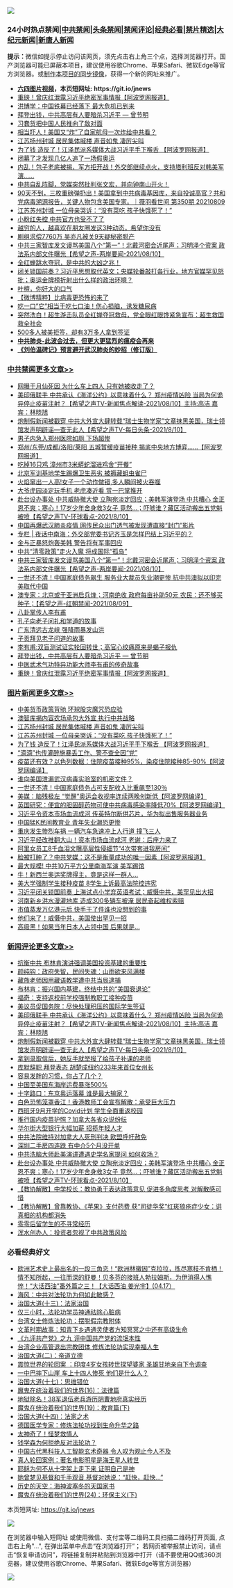 ![](https://raw.githubusercontent.com/fqnews/bnews/master/64photo/fqnews-qr.jpg)

<div id="tt">
<h3>24小时热点禁闻|<a href="#%E4%B8%AD%E5%85%B1%E7%A6%81%E9%97%BB%E6%9B%B4%E5%A4%9A%E6%96%87%E7%AB%A0">中共禁闻</a>|<a href="#%E5%9B%BE%E7%89%87%E6%96%B0%E9%97%BB%E6%9B%B4%E5%A4%9A%E6%96%87%E7%AB%A0">头条禁闻</a>|<a href="#%E6%96%B0%E9%97%BB%E8%AF%84%E8%AE%BA%E6%9B%B4%E5%A4%9A%E6%96%87%E7%AB%A0">禁闻评论|<a href="#%E5%BF%85%E7%9C%8B%E7%BB%8F%E5%85%B8%E5%A5%BD%E6%96%87">经典必看|<a href="/video.md#%E7%A6%81%E7%89%87%E7%B2%BE%E9%80%89">禁片精选</a>|<a href="https://github.com/fqnews/djy/blob/master/gb/nf1351518.md#1">大纪元新闻</a>|<a href="https://github.com/fqnews/ntdtv/blob/master/gb/prog204.md#1">新唐人新闻</a></h3>
<div><b>提示：</b>微信如提示停止访问该网页，须先点击右上角三个点，选择浏览器打开。国产浏览器可能已屏蔽本项目，建议使用谷歌Chrome、苹果Safari、微软Edge等官方浏览器。或<a href="https://github.com/fqnews/bnews/blob/master/%E5%88%B6%E4%BD%9Cgit%E7%A6%81%E9%97%BB%E9%95%9C%E5%83%8F.md">制作本项目的同步镜像</a>，获得一个新的网址来推广。</div>
<ul>
<li><b><a href="http://d1.bdrive.tk/64.mp4" target="_blank">六四图片视频</a>，本页短网址: https://git.io/jnews</b></li>
<li><a href="/cbnews/20210810/1603663.md">重磅！曾庆红泄露习近平绝密军事情报【阿波罗网报道】</a></li>
<li><a href="/comments/20210810/1603504.md">洪博学：中国铁幕已经落下 最大危机已到来</a></li>
<li><a href="/comments/20210810/1603655.md">拜登出钱，中共高层有人要暗杀习近平 — 曾节明</a></li>
<li><a href="/baitai/20210810/1603532.md">习蠢货把中国人民推向了敌对面</a></li>
<li><a href="/cbnews/20210810/1603476.md">相当吓人！美国又“炸”了自家航母一次炸给中共看？</a></li>
<li><a href="/topimagenews/20210810/1603766.md">江苏扬州封城 居民集体喊楼 声音如鬼 凄厉尖叫</a></li>
<li><a href="/topimagenews/20210810/1603756.md">为了钱 造反了！江泽民派系媒体大战习近平手下喉舌 【阿波罗网报道】</a></li>
<li><a href="/baitai/20210810/1603787.md">闭幕了才发现几亿人追了一场假奥运</a></li>
<li><a href="/bannedvideo/20210810/1603843.md">内乱！包子老底被揭，军方拒开战！外交部继续点火，支持塔利班反对韩美军演……</a></li>
<li><a href="/bannedvideo/20210810/1603891.md">中共自乱阵脚，党媒突然批判张文宏，并向钟南山开火！</a></li>
<li><a href="/bannedvideo/20210810/1603676.md">90天不到，三枚重磅弹扔出！美国拿到中共病毒基因库，来自投诚高官？共和党病毒溯源报告，关键人物包含美国专家。｜薇羽看世间 第350期 20210809</a></li>
<li><a href="/topimagenews/20210810/1603757.md">江苏苏州封城 一位母亲哭诉：“没有菜吃 孩子快饿死了！”</a></li>
<li><a href="/comments/20210810/1603790.md">小粉红失控 中共官方也受不了了</a></li>
<li><a href="/lifebaike/20210810/1603726.md">越穷的人，越喜欢在朋友圈发这3种动态，希望你没有</a></li>
<li><a href="/yule/20210810/1603522.md">剧组求偿7760万 吴亦凡被关9天疑秘密脱产</a></li>
<li><a href="/comments/20210810/1603845.md">中共三家智库发文谩骂美国八个“第一”！北戴河密会近尾声；习明泽个资案 政法系内部文件曝光【希望之声-两岸要闻-2021/08/10】</a></li>
<li><a href="/bannedvideo/20210810/1603869.md">全红蝉跳水夺冠，是中共的大凶之兆！</a></li>
<li><a href="/comments/20210810/1603492.md">闭关锁国前奏？习近平思想取代英文；央媒轮番敲打各行业，地方官媒罕见怒批；奥运金牌榜折射出什么样的政治环境？</a></li>
<li><a href="/baitai/20210810/1603761.md">叶檀，你好大的口气</a></li>
<li><a href="/comments/20210810/1603563.md">【微博精粹】比病毒更恐怖的来了</a></li>
<li><a href="/health/20210810/1603708.md">吃一口”它”相当于吃七口油！伤心损脑，诱发糖尿病</a></li>
<li><a href="/bannedvideo/20210810/1603640.md">突然洗白！超生游击队员全红婵夺冠救母，党全眼红眼馋紧急宣布：超生救国救全社会</a></li>
<li><a href="/lifebaike/20210810/1603810.md">500多人被美拒签，却有3万多人拿到签证</a></li>
<li><b><a href="/comments/20200211/1275071.md" target="_blank">中共肺炎-此波会过去，但更大更猛烈的瘟疫会再来</a></b></li>
<li><b><a href="/comments/20200207/1272816.md" target="_blank">《刘伯温碑记》预言避开武汉肺炎的妙招（修订版）</a></b></li>
</ul>
</div>

<div class="catlist">
<h3><a href="/cbnews/" target="_blank">中共禁闻</a><span><a href="/cbnews/" target="_blank" rel="nofollow">更多文章>></a></span></h3>
<ul>
<li><a href="/cbnews/20210811/1604124.md" target="_blank">网曝于月仙死因 为什么车上四人 只有她被收走了？</a></li>
<li><a href="/comments/20210811/1604112.md" target="_blank">美印俄联手 中共承认《海洋公约》以意味着什么？ 郑州疫情凶险 当局为何诡异停止疫苗注射？【希望之声TV-新闻焦点解读-2021/08/10】主持:高洁  嘉宾：林晓旭</a></li>
<li><a href="/comments/20210811/1604111.md" target="_blank">炮制假新闻被戳穿 中共大外宣大肆转载“瑞士生物学家”文章抹黑美国，瑞士领馆发声明辟谣—查无此人【希望之声TV-每日头条-2021/8/10】</a></li>
<li><a href="/cbnews/20210811/1604110.md" target="_blank">男子内急入郑州医院如厕 下场超惨</a></li>
<li><a href="/cbnews/20210811/1604096.md" target="_blank">郑州/东莞/成都/洛阳/莱阳 五城暂缓疫苗接种 揭底中央地方博弈……【阿波罗网报道】</a></li>
<li><a href="/cbnews/20210811/1604079.md" target="_blank">吃掉16只鸡 漳州市3米蟒蛇溜进鸡舍“开餐”</a></li>
<li><a href="/cbnews/20210811/1604055.md" target="_blank">北京军训基地学生踢爆卫生恶劣 被褥藏蛆虫雀尸</a></li>
<li><a href="/cbnews/20210811/1604047.md" target="_blank">火焰窜出一人高!女子一个动作做错,多人瞬间被火吞噬</a></li>
<li><a href="/cbnews/20210811/1604033.md" target="_blank">大爷虎园淡定玩手机 老虎凑近看 赏一巴掌推开</a></li>
<li><a href="/comments/20210811/1604032.md" target="_blank">赴台设办事处 中共威胁撤大使 立陶宛淡定回应；美韩军演登场 中共糟心 金正恩不爽；寒心！17岁少年舍身救3女子 竟然…；吓唬谁？藏区活动搬出五党魁被喷【希望之声TV-环球看点-2021/8/10】</a></li>
<li><a href="/cbnews/20210811/1604014.md" target="_blank">中国再爆武汉肺炎疫情 网传民众出门透气被发现遭直接“封门”影片</a></li>
<li><a href="/cbnews/20210810/1603925.md" target="_blank">专栏 | 夜话中南海：外交部党委书记齐玉是怎样巴结上习近平的？</a></li>
<li><a href="/cbnews/20210810/1603874.md" target="_blank">金与正暴怒炮轰美韩 警告将有军事回应</a></li>
<li><a href="/cbnews/20210810/1603872.md" target="_blank">中共“清零政策”走火入魔 将成国际“孤岛”</a></li>
<li><a href="/comments/20210810/1603845.md" target="_blank">中共三家智库发文谩骂美国八个“第一”！北戴河密会近尾声；习明泽个资案 政法系内部文件曝光【希望之声-两岸要闻-2021/08/10】</a></li>
<li><a href="/cbnews/20210810/1603833.md" target="_blank">一世还不清！中国家庭债务飙生 服务业大裁员失业潮更惨 抗中共澳拟以印完美取代中国</a></li>
<li><a href="/comments/20210810/1603818.md" target="_blank">澳专家：北京或于亚洲启兵烽；河南绝收 政府每亩补助50元 农民：还不够买种子；【希望之声-红朝禁闻-2021/08/09】</a></li>
<li><a href="/comments/20210810/1603808.md" target="_blank">八卦掌传人李有甫</a></li>
<li><a href="/comments/20210810/1603736.md" target="_blank">孔子向老子问礼和学道的故事</a></li>
<li><a href="/cbnews/20210810/1603735.md" target="_blank">广东清远古龙峡 强降雨暴发山洪</a></li>
<li><a href="/cbnews/20210810/1603728.md" target="_blank">子贡拜见老子问道的故事</a></li>
<li><a href="/comments/20210810/1603672.md" target="_blank">李有甫:双盲测试证实轮回转世；高官心绞痛原来是蝎子报仇</a></li>
<li><a href="/comments/20210810/1603655.md" target="_blank">拜登出钱，中共高层有人要暗杀习近平 — 曾节明</a></li>
<li><a href="/comments/20210810/1603664.md" target="_blank">中医武术气功特异功能大师李有甫的传奇故事</a></li>
<li><a href="/cbnews/20210810/1603663.md" target="_blank">重磅！曾庆红泄露习近平绝密军事情报【阿波罗网报道】</a></li>

</ul>
</div>
<div class="catlist">
<h3><a href="/topimagenews/" target="_blank">图片新闻</a><span><a href="/topimagenews/" target="_blank" rel="nofollow">更多文章>></a></span></h3>
<ul>
<li><a href="/topimagenews/20210811/1604031.md" target="_blank">中美货币政策背驰 环球股灾魔咒恐应验</a></li>
<li><a href="/topimagenews/20210811/1604002.md" target="_blank">澳智库揭内容农场承包大外宣 执行中共战略</a></li>
<li><a href="/topimagenews/20210810/1603766.md" target="_blank">江苏扬州封城 居民集体喊楼 声音如鬼 凄厉尖叫</a></li>
<li><a href="/topimagenews/20210810/1603757.md" target="_blank">江苏苏州封城 一位母亲哭诉：“没有菜吃 孩子快饿死了！”</a></li>
<li><a href="/topimagenews/20210810/1603756.md" target="_blank">为了钱 造反了！江泽民派系媒体大战习近平手下喉舌 【阿波罗网报道】</a></li>
<li><a href="/topimagenews/20210810/1603475.md" target="_blank">“滴滴”也传灌醉施暴丢工作、警不查全因“党”</a></li>
<li><a href="/topimagenews/20210810/1603416.md" target="_blank">疫苗还有效？以色列数据：住院疫苗接种95%，染疫住院接种85-90%【阿波罗网编译】</a></li>
<li><a href="/topimagenews/20210810/1603390.md" target="_blank">谁向美国泄漏武汉病毒实验室的机密文件？</a></li>
<li><a href="/topimagenews/20210809/1603201.md" target="_blank">一世还不清！中国家庭债务占可支配收入比重飙至130％</a></li>
<li><a href="/topimagenews/20210809/1603179.md" target="_blank">美媒：脑残极左 “觉醒”奥运会收视率连续两晚创新低【阿波罗网编译】</a></li>
<li><a href="/topimagenews/20210809/1603160.md" target="_blank">英国研究：便宜的胆固醇药物可使中共病毒感染率降低70%【阿波罗网编译】</a></li>
<li><a href="/topimagenews/20210809/1603159.md" target="_blank">习近平令资本市场血流成河 传英特尔断供芯片，华为拟出售服务器业务</a></li>
<li><a href="/topimagenews/20210809/1602818.md" target="_blank">中国猛K民间教育业 青年失业潮恐更惨</a></li>
<li><a href="/topimagenews/20210809/1602751.md" target="_blank">重庆发生惨烈车祸 一辆汽车急速冲上人行道 撞飞三人</a></li>
<li><a href="/topimagenews/20210809/1602741.md" target="_blank">习近平经改推翻大山！资本市场血流成河 老谢：后座力来了</a></li>
<li><a href="/topimagenews/20210809/1602711.md" target="_blank">阿里女员工8千血泪文曝高层性侵细节“4次带套进我房间”</a></li>
<li><a href="/topimagenews/20210808/1602555.md" target="_blank">脸被打肿了？中共党媒：这不是衡量成功的唯一因素【阿波罗网报道】</a></li>
<li><a href="/topimagenews/20210808/1602348.md" target="_blank">最大规模! 中共10万平方公里南海军演 美军踢馆</a></li>
<li><a href="/topimagenews/20210808/1602336.md" target="_blank">牛！新西兰奥运奖牌得主，竟是这样一群人…</a></li>
<li><a href="/topimagenews/20210808/1602263.md" target="_blank">美大学强制学生接种疫苗 8学生上诉最高法院控违宪</a></li>
<li><a href="/topimagenews/20210807/1602111.md" target="_blank">习近平闭关锁国前奏 上海试点小学弃英语考试；威慑中共，美罕见出大招</a></li>
<li><a href="/topimagenews/20210807/1601991.md" target="_blank">河南新乡洪水漫灌地库 造成300多辆车被淹 居民奋起维权索赔</a></li>
<li><a href="/topimagenews/20210807/1601959.md" target="_blank">市值蒸发万亿港元后 快手干了件谁也没想到的事</a></li>
<li><a href="/topimagenews/20210807/1601785.md" target="_blank">他们来了！威慑中共，美国使出罕见一招</a></li>
<li><a href="/topimagenews/20210807/1601784.md" target="_blank">高级黑！如果当年日本人占领中国 后果就是…</a></li>

</ul>
</div>
<div class="catlist">
<h3><a href="/comments/" target="_blank">新闻评论</a><span><a href="/comments/" target="_blank" rel="nofollow">更多文章>></a></span></h3>
<ul>
<li><a href="/comments/20210811/1604134.md" target="_blank">抗衡中共 布林肯演讲强调美国投资基建的重要性</a></li>
<li><a href="/comments/20210811/1604127.md" target="_blank">颜纯钩：政府失智，民间失魂：山雨欲来风满楼</a></li>
<li><a href="/comments/20210811/1604123.md" target="_blank">藏族老师因用藏语教学遭中共当局逮捕</a></li>
<li><a href="/comments/20210811/1604122.md" target="_blank">布林肯：振兴国内基建，终结中共的“美国衰退论”</a></li>
<li><a href="/comments/20210811/1604120.md" target="_blank">福奇：支持返校前学校强制教职工接种疫苗</a></li>
<li><a href="/comments/20210811/1604119.md" target="_blank">美议员促国务院：尽快处理积压的国际学生签证</a></li>
<li><a href="/comments/20210811/1604112.md" target="_blank">美印俄联手 中共承认《海洋公约》以意味着什么？ 郑州疫情凶险 当局为何诡异停止疫苗注射？【希望之声TV-新闻焦点解读-2021/08/10】主持:高洁  嘉宾：林晓旭</a></li>
<li><a href="/comments/20210811/1604111.md" target="_blank">炮制假新闻被戳穿 中共大外宣大肆转载“瑞士生物学家”文章抹黑美国，瑞士领馆发声明辟谣—查无此人【希望之声TV-每日头条-2021/8/10】</a></li>
<li><a href="/comments/20210811/1604104.md" target="_blank">拿到录取信后，她反手就举报了给孩子补课的老师</a></li>
<li><a href="/comments/20210811/1604098.md" target="_blank">库默辞职 拜登表态 胡楚成纽约233年来首位女州长</a></li>
<li><a href="/comments/20210811/1604090.md" target="_blank">容易发胖的习惯，你占了几个？</a></li>
<li><a href="/comments/20210811/1604075.md" target="_blank">中国至美国东海岸运费暴涨500%</a></li>
<li><a href="/comments/20210811/1604070.md" target="_blank">十字路口：东京奥运落幕 谁是最大输家？</a></li>
<li><a href="/comments/20210811/1604065.md" target="_blank">白色恐怖笼罩香江！香港教师工会宣布解散：承受巨大压力</a></li>
<li><a href="/comments/20210811/1604063.md" target="_blank">西班牙9月开学的Covid计划 学生全面重返校园</a></li>
<li><a href="/comments/20210811/1604061.md" target="_blank">推行国内疫苗护照？加拿大各省众说纷纭</a></li>
<li><a href="/comments/20210811/1604054.md" target="_blank">华尔街大型银行大幅加薪 招揽年轻人才</a></li>
<li><a href="/comments/20210811/1604052.md" target="_blank">中共法院维持对加拿大人死刑判决 欧盟呼吁赦免</a></li>
<li><a href="/comments/20210811/1604043.md" target="_blank">深圳二手房四连跌 有中介5个月没开单</a></li>
<li><a href="/comments/20210811/1604042.md" target="_blank">中共洗脑大师赴美演讲遭遇史学名家提问 如何收场？</a></li>
<li><a href="/comments/20210811/1604032.md" target="_blank">赴台设办事处 中共威胁撤大使 立陶宛淡定回应；美韩军演登场 中共糟心 金正恩不爽；寒心！17岁少年舍身救3女子 竟然…；吓唬谁？藏区活动搬出五党魁被喷【希望之声TV-环球看点-2021/8/10】</a></li>
<li><a href="/comments/20210811/1604013.md" target="_blank">【教协解散】中学校长：教协勇于表达政策意见 促进多角度思考 对解散感可惜</a></li>
<li><a href="/comments/20210811/1604012.md" target="_blank">【教协解散】曾靠教协、《苹果》支付药费 获“司徒华奖”红斑狼疮症少女：讲真相的机构都消失</a></li>
<li><a href="/comments/20210811/1604008.md" target="_blank">零零后留学生的不寻常经历</a></li>
<li><a href="/comments/20210811/1604007.md" target="_blank">浑水创办人：投资者忽视了中共政策风险</a></li>

</ul>
</div>

<div class="catlist">
<h3>必看经典好文</h3>
<ul>
<li><a href="/bannedvideo/20210418/1528557.md" target="_blank">欧洲艺术史上最出名的一段三角恋！“欧洲林徽因”克拉拉，拣尽寒枝不肯栖！情不知所起，一往而深的舒曼！贝多芬的接班人勃拉姆斯，为伊消得人憔悴！“大话西油”番外篇之三！【大话西油 姜光宇】(04.17）</a></li>
<li><a href="/comments/20191218/1228234.md" target="_blank">海风：中共对法轮功为何如此敏感？</a></li>
<li><a href="/cbnews/20180319/916654.md" target="_blank">治国大道(十三)：法家治国</a></li>
<li><a href="/health/20170626/780270.md" target="_blank">仅三小时，法轮功学员神通祛除心脏病</a></li>
<li><a href="/cbnews/20200610/1342772.md" target="_blank">台湾女士修炼法轮功：摆脱假宗教附体</a></li>
<li><a href="/comments/20200308/1290079.md" target="_blank">文革时期故事：知青下乡遇通灵使者方知冥冥之中还有高级生命</a></li>
<li><a href="/bookonline/20131116/201045.md" target="_blank">《九评共产党》之九 评中国共产党的流氓本性</a></li>
<li><a href="/comments/20200528/1335859.md" target="_blank">台湾企业高管退出宗教团体 修炼法轮功实现幸福人生</a></li>
<li><a href="/cbnews/20180308/911611.md" target="_blank">治国大道(二)：帝道立德</a></li>
<li><a href="/comments/20210307/1499941.md" target="_blank">震惊世界的轮回案 ：印度4岁女孩转世探望婆家 圣雄甘地亲自下令调查</a></li>
<li><a href="/cbnews/20200611/1343057.md" target="_blank">一中巴摔下山崖 车上十四人惨死 他们是什么人？</a></li>
<li><a href="/comments/20201110/1428674.md" target="_blank">治国大道(十七)：思维错位</a></li>
<li><a href="/topimagenews/20180615/958090.md" target="_blank">魔鬼在统治着我们的世界(16)：法律篇</a></li>
<li><a href="/cbnews/20200531/1337381.md" target="_blank">地狱除名！38军退伍老兵游历阴曹地府真实经历</a></li>
<li><a href="/comments/20180716/972458.md" target="_blank">魔鬼在统治着我们的世界(19)：教育篇(下)</a></li>
<li><a href="/cbnews/20180320/916962.md" target="_blank">治国大道(十四)：法家之术</a></li>
<li><a href="/comments/20200607/783186.md" target="_blank">德国医学专家：修炼法轮功找到生命升华之路</a></li>
<li><a href="/ccpdope/20200907/1392129.md" target="_blank">太神奇了！怪梦救情人</a></li>
<li><a href="/comments/20210123/1473430.md" target="_blank">钱学森为何拒绝反对法轮功？</a></li>
<li><a href="/comments/20210223/1492497.md" target="_blank">中国古代黑科技人工智能玄术奇器 令人叹为观止今人不及</a></li>
<li><a href="/comments/20200523/1332915.md" target="_blank">真人轮回案例：著名电影明星是海王星人转世</a></li>
<li><a href="/ccpdope/20190803/1168965.md" target="_blank">耶稣为何不从十字架上走下来 证明自己是神</a></li>
<li><a href="/cnnews/20210420/1529760.md" target="_blank">她曾梦见基督和千手观音 基督对她说：“赶快，赶快…”</a></li>
<li><a href="/tculture/xiulian/20170318/732480.md" target="_blank">历史的天空：海神波塞冬的天国家书</a></li>
<li><a href="/cbnews/20180907/994846.md" target="_blank">魔鬼在统治着我们的世界(24)：环保主义(下)</a></li>

</ul>
</div>

本页短网址: https://git.io/jnews

![](https://raw.githubusercontent.com/fqnews/bnews/master/64photo/fqnews-qr.jpg)

在浏览器中输入短网址 或使用微信、支付宝等二维码工具扫描二维码打开页面, 点击右上角"...", 在弹出菜单中点击“在浏览器打开”； 若网页被举报禁止访问，请点击“恢复申请访问”，将链接复制并粘贴到浏览器中打开（请不要使用QQ或360浏览器，建议使用谷歌Chrome、苹果Safari、微软Edge等官方浏览器）

![](https://raw.githubusercontent.com/fqnews/bnews/master/64photo/wx.jpg)